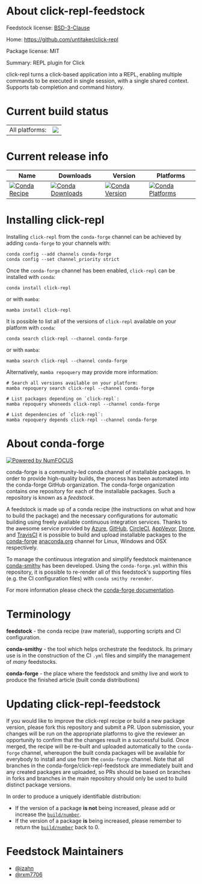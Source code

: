 About click-repl-feedstock
==========================

Feedstock license: [BSD-3-Clause](https://github.com/conda-forge/click-repl-feedstock/blob/main/LICENSE.txt)

Home: https://github.com/untitaker/click-repl

Package license: MIT

Summary: REPL plugin for Click

click-repl turns a click-based application into a REPL, enabling
multiple commands to be executed in single session, with a single
shared context. Supports tab completion and command history.


Current build status
====================


<table><tr><td>All platforms:</td>
    <td>
      <a href="https://dev.azure.com/conda-forge/feedstock-builds/_build/latest?definitionId=6648&branchName=main">
        <img src="https://dev.azure.com/conda-forge/feedstock-builds/_apis/build/status/click-repl-feedstock?branchName=main">
      </a>
    </td>
  </tr>
</table>

Current release info
====================

| Name | Downloads | Version | Platforms |
| --- | --- | --- | --- |
| [![Conda Recipe](https://img.shields.io/badge/recipe-click--repl-green.svg)](https://anaconda.org/conda-forge/click-repl) | [![Conda Downloads](https://img.shields.io/conda/dn/conda-forge/click-repl.svg)](https://anaconda.org/conda-forge/click-repl) | [![Conda Version](https://img.shields.io/conda/vn/conda-forge/click-repl.svg)](https://anaconda.org/conda-forge/click-repl) | [![Conda Platforms](https://img.shields.io/conda/pn/conda-forge/click-repl.svg)](https://anaconda.org/conda-forge/click-repl) |

Installing click-repl
=====================

Installing `click-repl` from the `conda-forge` channel can be achieved by adding `conda-forge` to your channels with:

```
conda config --add channels conda-forge
conda config --set channel_priority strict
```

Once the `conda-forge` channel has been enabled, `click-repl` can be installed with `conda`:

```
conda install click-repl
```

or with `mamba`:

```
mamba install click-repl
```

It is possible to list all of the versions of `click-repl` available on your platform with `conda`:

```
conda search click-repl --channel conda-forge
```

or with `mamba`:

```
mamba search click-repl --channel conda-forge
```

Alternatively, `mamba repoquery` may provide more information:

```
# Search all versions available on your platform:
mamba repoquery search click-repl --channel conda-forge

# List packages depending on `click-repl`:
mamba repoquery whoneeds click-repl --channel conda-forge

# List dependencies of `click-repl`:
mamba repoquery depends click-repl --channel conda-forge
```


About conda-forge
=================

[![Powered by
NumFOCUS](https://img.shields.io/badge/powered%20by-NumFOCUS-orange.svg?style=flat&colorA=E1523D&colorB=007D8A)](https://numfocus.org)

conda-forge is a community-led conda channel of installable packages.
In order to provide high-quality builds, the process has been automated into the
conda-forge GitHub organization. The conda-forge organization contains one repository
for each of the installable packages. Such a repository is known as a *feedstock*.

A feedstock is made up of a conda recipe (the instructions on what and how to build
the package) and the necessary configurations for automatic building using freely
available continuous integration services. Thanks to the awesome service provided by
[Azure](https://azure.microsoft.com/en-us/services/devops/), [GitHub](https://github.com/),
[CircleCI](https://circleci.com/), [AppVeyor](https://www.appveyor.com/),
[Drone](https://cloud.drone.io/welcome), and [TravisCI](https://travis-ci.com/)
it is possible to build and upload installable packages to the
[conda-forge](https://anaconda.org/conda-forge) [anaconda.org](https://anaconda.org/)
channel for Linux, Windows and OSX respectively.

To manage the continuous integration and simplify feedstock maintenance
[conda-smithy](https://github.com/conda-forge/conda-smithy) has been developed.
Using the ``conda-forge.yml`` within this repository, it is possible to re-render all of
this feedstock's supporting files (e.g. the CI configuration files) with ``conda smithy rerender``.

For more information please check the [conda-forge documentation](https://conda-forge.org/docs/).

Terminology
===========

**feedstock** - the conda recipe (raw material), supporting scripts and CI configuration.

**conda-smithy** - the tool which helps orchestrate the feedstock.
                   Its primary use is in the construction of the CI ``.yml`` files
                   and simplify the management of *many* feedstocks.

**conda-forge** - the place where the feedstock and smithy live and work to
                  produce the finished article (built conda distributions)


Updating click-repl-feedstock
=============================

If you would like to improve the click-repl recipe or build a new
package version, please fork this repository and submit a PR. Upon submission,
your changes will be run on the appropriate platforms to give the reviewer an
opportunity to confirm that the changes result in a successful build. Once
merged, the recipe will be re-built and uploaded automatically to the
`conda-forge` channel, whereupon the built conda packages will be available for
everybody to install and use from the `conda-forge` channel.
Note that all branches in the conda-forge/click-repl-feedstock are
immediately built and any created packages are uploaded, so PRs should be based
on branches in forks and branches in the main repository should only be used to
build distinct package versions.

In order to produce a uniquely identifiable distribution:
 * If the version of a package **is not** being increased, please add or increase
   the [``build/number``](https://docs.conda.io/projects/conda-build/en/latest/resources/define-metadata.html#build-number-and-string).
 * If the version of a package **is** being increased, please remember to return
   the [``build/number``](https://docs.conda.io/projects/conda-build/en/latest/resources/define-metadata.html#build-number-and-string)
   back to 0.

Feedstock Maintainers
=====================

* [@izahn](https://github.com/izahn/)
* [@rxm7706](https://github.com/rxm7706/)

